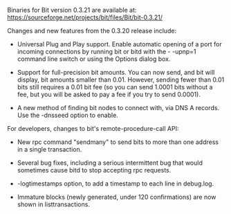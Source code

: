 Binaries for Bit version 0.3.21 are available at:
  https://sourceforge.net/projects/bit/files/Bit/bit-0.3.21/

Changes and new features from the 0.3.20 release include:

* Universal Plug and Play support.  Enable automatic opening of a port for incoming connections by running bit or bitd with the - -upnp=1 command line switch or using the Options dialog box.

* Support for full-precision bit amounts.  You can now send, and bit will display, bit amounts smaller than 0.01.  However, sending fewer than 0.01 bits still requires a 0.01 bit fee (so you can send 1.0001 bits without a fee, but you will be asked to pay a fee if you try to send 0.0001).

* A new method of finding bit nodes to connect with, via DNS A records. Use the -dnsseed option to enable.

For developers, changes to bit's remote-procedure-call API:

* New rpc command "sendmany" to send bits to more than one address in a single transaction.

* Several bug fixes, including a serious intermittent bug that would sometimes cause bitd to stop accepting rpc requests. 

* -logtimestamps option, to add a timestamp to each line in debug.log.

* Immature blocks (newly generated, under 120 confirmations) are now shown in listtransactions.
